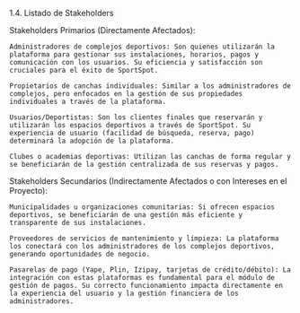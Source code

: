 1.4. Listado de Stakeholders

Stakeholders Primarios (Directamente Afectados):

    Administradores de complejos deportivos: Son quienes utilizarán la plataforma para gestionar sus instalaciones, horarios, pagos y comunicación con los usuarios. Su eficiencia y satisfacción son cruciales para el éxito de SportSpot.

    Propietarios de canchas individuales: Similar a los administradores de complejos, pero enfocados en la gestión de sus propiedades individuales a través de la plataforma.

    Usuarios/Deportistas: Son los clientes finales que reservarán y utilizarán los espacios deportivos a través de SportSpot. Su experiencia de usuario (facilidad de búsqueda, reserva, pago) determinará la adopción de la plataforma.

    Clubes o academias deportivas: Utilizan las canchas de forma regular y se beneficiarán de la gestión centralizada de sus reservas y pagos.


Stakeholders Secundarios (Indirectamente Afectados o con Intereses en el Proyecto):

    Municipalidades u organizaciones comunitarias: Si ofrecen espacios deportivos, se beneficiarán de una gestión más eficiente y transparente de sus instalaciones.

    Proveedores de servicios de mantenimiento y limpieza: La plataforma los conectará con los administradores de los complejos deportivos, generando oportunidades de negocio.

    Pasarelas de pago (Yape, Plin, Izipay, tarjetas de crédito/débito): La integración con estas plataformas es fundamental para el módulo de gestión de pagos. Su correcto funcionamiento impacta directamente en la experiencia del usuario y la gestión financiera de los administradores.